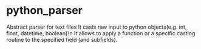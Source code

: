 # python_parser
Abstract parser for text files
It casts raw input to python objects(e.g. int, float, datetime, boolean)\n
It allows to apply a function or a specific casting routine to the specified field (and subfields).
